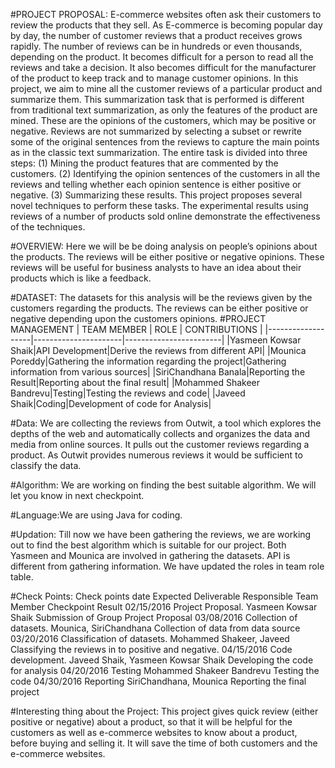 #PROJECT PROPOSAL:
E-commerce websites often ask their customers to review the products that they sell. As E-commerce is becoming popular day by day, the number of customer reviews that a product receives grows rapidly. The number of reviews can be in hundreds or even thousands, depending on the product. It becomes difficult for a person to read all the reviews and take a decision. It also becomes difficult for the manufacturer of the product to keep track and to manage customer opinions. In this project, we aim to mine all the customer reviews of a particular product and summarize them. This summarization task that is performed is different from traditional text summarization, as only the features of the product are mined. These are the opinions of the customers, which may be positive or negative. Reviews are not summarized by selecting a subset or rewrite some of the original sentences from the reviews to capture the main points as in the classic text summarization. The entire task is divided into three steps:
 (1) Mining the product features that are commented by the customers.
(2) Identifying the opinion sentences of the customers in all the reviews and telling whether each opinion sentence is either positive or negative.
(3) Summarizing these results.
 This project proposes several novel techniques to perform these tasks. The experimental results using reviews of a number of products sold online demonstrate the effectiveness of the techniques.

#OVERVIEW: 
Here we will be be doing analysis on people’s opinions about the products. The reviews will be either positive or negative opinions. These reviews will be useful for business analysts to have an idea about their products which is like a feedback. 

#DATASET: 
The datasets for this analysis will be the reviews given by the customers regarding the products. The reviews can be either positive or negative depending upon the customers opinions.
#PROJECT MANAGEMENT
| TEAM MEMBER | ROLE | CONTRIBUTIONS |
|-------------------|----------------------|------------------------|
|Yasmeen Kowsar Shaik|API Development|Derive the reviews from different API|
|Mounica Poreddy|Gathering the information regarding the project|Gathering information from various sources|
|SiriChandhana Banala|Reporting the Result|Reporting about the final result|
|Mohammed Shakeer Bandrevu|Testing|Testing the reviews and code|
|Javeed Shaik|Coding|Development of code for Analysis|



#Data: 
We are collecting the reviews from Outwit, a tool which explores the depths of the web and automatically collects and organizes the data and media from online sources. It pulls out the customer reviews regarding a product. As Outwit provides numerous reviews it would be sufficient to classify the data.

#Algorithm: 
We are working on finding the best suitable algorithm. We will let you know in next checkpoint.

#Language:We are using Java for coding.

#Updation: 
Till now we have been gathering the reviews, we are working out to find the best algorithm which is suitable for our project. Both Yasmeen and Mounica are involved in gathering the datasets. API is different from gathering information. We have updated the roles in team role table.

#Check Points:
Check points date	Expected Deliverable	Responsible Team Member	Checkpoint Result
02/15/2016	Project Proposal.	Yasmeen Kowsar Shaik	Submission of Group Project Proposal
03/08/2016	Collection of datasets.	Mounica, SiriChandhana	Collection of data from data source
03/20/2016	Classification of datasets.	Mohammed Shakeer, Javeed 	Classifying the reviews in to positive and negative.
04/15/2016	Code development.	Javeed Shaik, Yasmeen Kowsar Shaik	Developing the code for analysis
04/20/2016	Testing	Mohammed Shakeer Bandrevu	Testing the code
04/30/2016	Reporting	SiriChandhana,      Mounica	Reporting the final project



#Interesting thing about the Project:
This project gives quick review (either positive or negative) about a product, so that it will be helpful for the customers as well as e-commerce websites to know about a product, before buying and selling it. It will save the time of both customers and the e-commerce websites.

